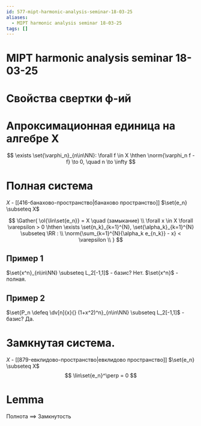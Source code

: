 ```yaml
---
id: 577-mipt-harmonic-analysis-seminar-18-03-25
aliases:
  - MIPT harmonic analysis seminar 18-03-25
tags: []
---
```


# MIPT harmonic analysis seminar 18-03-25

# Свойства свертки ф-ий

# Апроксимационная единица на алгебре X

$$
\exists \set{\varphi_n}_{n\in\NN}:
\forall f \in X \hthen \norm{\varphi_n f - f} \to 0, \quad n \to \infty
$$

# Полная система

$X$ - [[416-банахово-пространство|банахово пространство]]
$\set{e_n} \subseteq X$

$$
\Gather{
\ol{\lin\set{e_n}} = X \quad (замыкание) \\
\forall x \in X \forall \varepsilon > 0 \hthen
\exists \set{n_k}_{k=1}^{N}, \set{\alpha_k}_{k=1}^{N} \subseteq \RR : \\
\norm{\sum_{k=1}^{N}{\alpha_k e_{n_k}} - x} < \varepsilon \\
}
$$

## Пример 1

$\set{x^n}_{n\in\NN} \subseteq L_2[-1,1]$ - базис?
Нет.
$\set{x^n}$ - полная.

## Пример 2

$\set{P_n \defeq \dv[n]{x}{} (1+x^2)^n}_{n\in\NN} \subseteq L_2[-1,1]$ - базис?
Да.

# Замкнутая система.
$X$ - [[879-евклидово-пространство|евклидово пространство]]
$\set{e_n} \subseteq X$
$$
\lin\set{e_n}^\perp = 0
$$

# Lemma
Полнота $\implies$ Замкнутость
